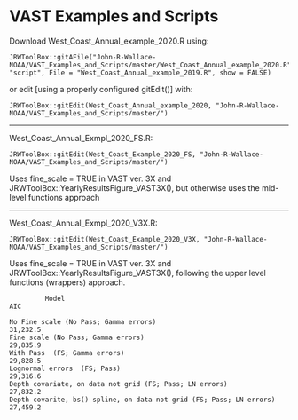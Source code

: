 # VAST Examples and Scripts

Download West_Coast_Annual_example_2020.R using:

    JRWToolBox::gitAFile("John-R-Wallace-NOAA/VAST_Examples_and_Scripts/master/West_Coast_Annual_example_2020.R", "script", File = "West_Coast_Annual_example_2019.R", show = FALSE)
    
or edit [using a properly configured gitEdit()] with:

    JRWToolBox::gitEdit(West_Coast_Annual_example_2020, "John-R-Wallace-NOAA/VAST_Examples_and_Scripts/master/")

-----------------------------------------------------------------------------------------

West_Coast_Annual_Exmpl_2020_FS.R:
 
    JRWToolBox::gitEdit(West_Coast_Example_2020_FS, "John-R-Wallace-NOAA/VAST_Examples_and_Scripts/master/")
  
Uses fine_scale = TRUE in VAST ver. 3X and JRWToolBox::YearlyResultsFigure_VAST3X(), but otherwise uses the mid-level functions approach

-----------------------------------------------------------------------------------------

West_Coast_Annual_Exmpl_2020_V3X.R:

    JRWToolBox::gitEdit(West_Coast_Example_2020_V3X, "John-R-Wallace-NOAA/VAST_Examples_and_Scripts/master/")
  
Uses fine_scale = TRUE in VAST ver. 3X and JRWToolBox::YearlyResultsFigure_VAST3X(), following the upper level functions (wrappers) approach.

             Model                                                            AIC
             
    No Fine scale (No Pass; Gamma errors)                                   31,232.5
    Fine scale (No Pass; Gamma errors)                                      29,835.9
    With Pass  (FS; Gamma errors)                                           29,828.5
    Lognormal errors  (FS; Pass)                                            29,316.6
    Depth covariate, on data not grid (FS; Pass; LN errors)                 27,832.2
    Depth covarite, bs() spline, on data not grid (FS; Pass; LN errors)     27,459.2










